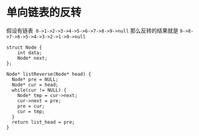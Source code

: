 # 单向链表的反转

假设有链表` 0->1->2->3->4->5->6->7->8->9->null` 那么反转的结果就是 `9->8->7->6->5->4->3->2->1->0->null` 
```
struct Node {
	int data;
	Node* next;
};

Node* listReverse(Node* head) {
  Node* pre = NULL;
  Node* cur = head;
  while(cur != NULL) {
    Node* tmp = cur->next;
    cur->next = pre;
    pre = cur;
    cur = tmp;
  }
  return list_head = pre;
}
```